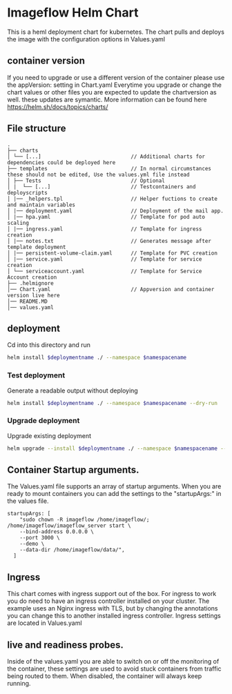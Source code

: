 # Imageflow Helm Chart

This is a heml deployment chart for kubernetes.
The chart pulls and deploys the image with the configuration options in Values.yaml

## container version

If you need to upgrade or use a different version of the container please use the appVersion: setting in Chart.yaml Everytime you upgrade or change the chart values or other files you are expected to update the chartversion as well. these updates are symantic. More information can be found here https://helm.sh/docs/topics/charts/

## File structure

```
.
├── charts
│ └── [...]                             // Additional charts for dependencies could be deployed here
├── templates                           // In normal circumstances these should not be edited, Use the values.yml file instead
│ ├── Tests                             // Optional
│ |  └── [...]                          // Testcontainers and deployscripts
│ |── _helpers.tpl                      // Helper fuctions to create and maintain variables
│ |── deployment.yaml                   // Deployment of the mail app.
│ |── hpa.yaml                          // Template for pod auto scaling
│ |── ingress.yaml                      // Template for ingress creation
│ |── notes.txt                         // Generates message after template deployment
│ |── persistent-volume-claim.yaml      // Template for PVC creation
│ |── service.yaml                      // Template for service creation
│ └── serviceaccount.yaml               // Template for Service Account creation
├── .helmignore
│── Chart.yaml                          // Appversion and container version live here
│── README.MD
│── values.yaml

```

## deployment

Cd into this directory and run

```bash
helm install $deploymentname ./ --namespace $namespacename
```

### Test deployment

Generate a readable output without deploying

```bash
helm install $deploymentname ./ --namespace $namespacename --dry-run
```

### Upgrade deployment

Upgrade existing deployment

```bash
helm upgrade --install $deploymentname ./ --namespace $namespacename --dry-run
```

## Container Startup arguments.

The Values.yaml file supports an array of startup arguments. When you are ready to mount containers you can add the settings to the "startupArgs:" in the values file.

```
startupArgs: [
    "sudo chown -R imageflow /home/imageflow/; /home/imageflow/imageflow_server start \
    --bind-address 0.0.0.0 \
    --port 3000 \
    --demo \
    --data-dir /home/imageflow/data/",
  ]
```

## Ingress

This chart comes with ingress support out of the box. For ingress to work you do need to have an ingress controller installed on your cluster. The example uses an Nginx ingress with TLS, but by changing the annotations you can change this to another installed ingress controller. Ingress settings are located in Values.yaml

## live and readiness probes.

Inside of the values.yaml you are able to switch on or off the monitoring of the container, these settings are used to avoid stuck containers from traffic being routed to them. When disabled, the container will always keep running.

